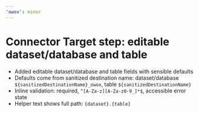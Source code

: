 ```yaml
---
'owox': minor
---
```


# Connector Target step: editable dataset/database and table

- Added editable dataset/database and table fields with sensible defaults
- Defaults come from sanitized destination name: dataset/database `${sanitizedDestinationName}_owox`, table `${sanitizedDestinationName}`
- Inline validation: required, `^[A-Za-z][A-Za-z0-9_]*$`, accessible error state
- Helper text shows full path: `{dataset}.{table}`
